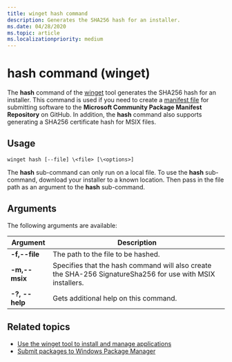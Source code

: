 ```yaml
---
title: winget hash command
description: Generates the SHA256 hash for an installer.
ms.date: 04/28/2020
ms.topic: article
ms.localizationpriority: medium
---
```


# hash command (winget)

The **hash** command of the [winget](index.md) tool generates the SHA256 hash for an installer. This command is used if you need to create a [manifest file](../package/manifest.md) for submitting software to the **Microsoft Community Package Manifest Repository** on GitHub. In addition, the **hash** command also supports generating a SHA256 certificate hash for MSIX files.

## Usage

`winget hash [--file] \<file> [\<options>]`

The **hash** sub-command can only run on a local file. To use the **hash** sub-command, download your installer to a known location. Then pass in the file path as an argument to the **hash** sub-command.

## Arguments

The following arguments are available:

| Argument  | Description |
|--------------|-------------|
| **-f,--file** |  The path to the file to be hashed. |
| **-m,--msix**  | Specifies that the hash command will also create the SHA-256 SignatureSha256 for use with MSIX installers. |
| **-?, --help** |  Gets additional help on this command. |

## Related topics

* [Use the winget tool to install and manage applications](index.md)
* [Submit packages to Windows Package Manager](../package/index.md)

